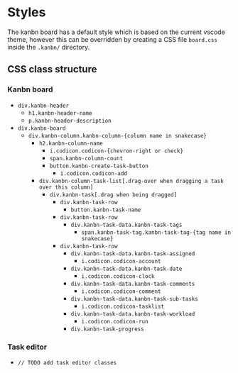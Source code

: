 # Styles

The kanbn board has a default style which is based on the current vscode theme, however this can be overridden by creating a CSS file `board.css` inside the `.kanbn/` directory.

## CSS class structure

### Kanbn board

- `div.kanbn-header`
  - `h1.kanbn-header-name`
  - `p.kanbn-header-description`
- `div.kanbn-board`
  - `div.kanbn-column.kanbn-column-{column name in snakecase}`
    - `h2.kanbn-column-name`
      - `i.codicon.codicon-{chevron-right or check}`
      - `span.kanbn-column-count`
      - `button.kanbn-create-task-button`
        - `i.codicon.codicon-add`
    - `div.kanbn-column-task-list[.drag-over when dragging a task over this column]`
      - `div.kanbn-task[.drag when being dragged]`
        - `div.kanbn-task-row`
          - `button.kanbn-task-name`
        - `div.kanbn-task-row`
          - `div.kanbn-task-data.kanbn-task-tags`
            - `span.kanbn-task-tag.kanbn-task-tag-{tag name in snakecase}`
        - `div.kanbn-task-row`
          - `div.kanbn-task-data.kanbn-task-assigned`
            - `i.codicon.codicon-account`
          - `div.kanbn-task-data.kanbn-task-date`
            - `i.codicon.codicon-clock`
          - `div.kanbn-task-data.kanbn-task-comments`
            - `i.codicon.codicon-comment`
          - `div.kanbn-task-data.kanbn-task-sub-tasks`
            - `i.codicon.codicon-tasklist`
          - `div.kanbn-task-data.kanbn-task-workload`
            - `i.codicon.codicon-run`
          - `div.kanbn-task-progress`

### Task editor

- `// TODO add task editor classes`
